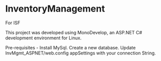 # InventoryManagement
For ISF

This project was developed using MonoDevelop, an ASP.NET C# development environment for Linux.

Pre-requisites - 
  Install MySql. Create a new database. 
  Update InvMgmt_ASPNET/web.config appSettings with your connection String.
